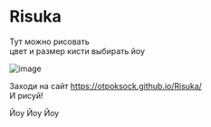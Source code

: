 # Risuka
Тут можно рисовать  
цвет и размер кисти выбирать йоу

![image](https://user-images.githubusercontent.com/89316631/168207464-de774b6a-680d-4bc8-bca7-e11bb823b43b.png)

Заходи на сайт https://otpoksock.github.io/Risuka/  
И рисуй!  

Йоу Йоу Йоу

